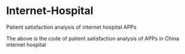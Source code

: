 # Internet-Hospital
Patient satisfaction analysis of internet hospital APPs

The above is the code of patient satisfaction analysis of APPs in China internet hospital
